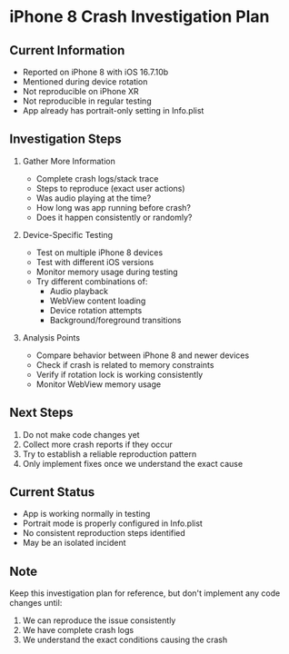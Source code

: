 # iPhone 8 Crash Investigation Plan

## Current Information
- Reported on iPhone 8 with iOS 16.7.10b
- Mentioned during device rotation
- Not reproducible on iPhone XR
- Not reproducible in regular testing
- App already has portrait-only setting in Info.plist

## Investigation Steps

1. Gather More Information
   - Complete crash logs/stack trace
   - Steps to reproduce (exact user actions)
   - Was audio playing at the time?
   - How long was app running before crash?
   - Does it happen consistently or randomly?

2. Device-Specific Testing
   - Test on multiple iPhone 8 devices
   - Test with different iOS versions
   - Monitor memory usage during testing
   - Try different combinations of:
     * Audio playback
     * WebView content loading
     * Device rotation attempts
     * Background/foreground transitions

3. Analysis Points
   - Compare behavior between iPhone 8 and newer devices
   - Check if crash is related to memory constraints
   - Verify if rotation lock is working consistently
   - Monitor WebView memory usage

## Next Steps
1. Do not make code changes yet
2. Collect more crash reports if they occur
3. Try to establish a reliable reproduction pattern
4. Only implement fixes once we understand the exact cause

## Current Status
- App is working normally in testing
- Portrait mode is properly configured in Info.plist
- No consistent reproduction steps identified
- May be an isolated incident

## Note
Keep this investigation plan for reference, but don't implement any code changes until:
1. We can reproduce the issue consistently
2. We have complete crash logs
3. We understand the exact conditions causing the crash
